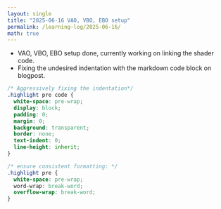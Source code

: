 ```yaml
---
layout: single
title: "2025-06-16 VAO, VBO, EBO setup"
permalink: /learning-log/2025-06-16/
math: true
---
```


* VAO, VBO, EBO setup done, currently working on linking the shader code.
* Fixing the undesired indentation with the markdown code block on blogpost.

```css
/* Aggressively fixing the indentation*/
.highlight pre code {
  white-space: pre-wrap;
  display: block;
  padding: 0;
  margin: 0;
  background: transparent;
  border: none;
  text-indent: 0;
  line-height: inherit;
}

/* ensure consistent formatting: */
.highlight pre {
  white-space: pre-wrap;
  word-wrap: break-word;
  overflow-wrap: break-word;
}
```